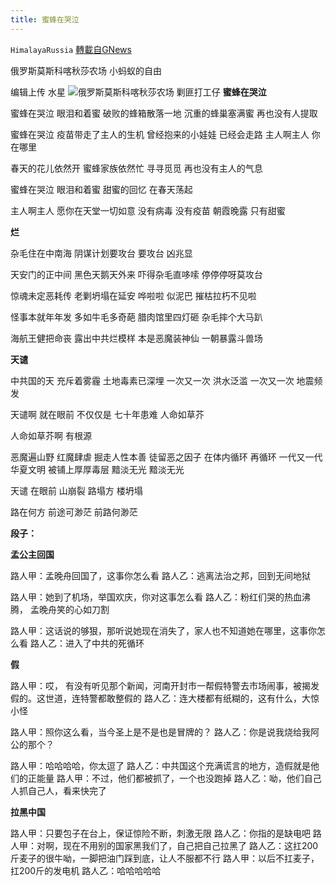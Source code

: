 ```yaml
---
title: 蜜蜂在哭泣
---
```

`HimalayaRussia` [轉載自GNews](https://gnews.org/zh-hans/1606421/)

俄罗斯莫斯科喀秋莎农场 小蚂蚁的自由

编辑上传 水星
![](https://assets.gnews.org/wp-content/uploads/2021/10/V-2.jpg)俄罗斯莫斯科喀秋莎农场 剿匪打工仔
**蜜蜂在哭泣**

蜜蜂在哭泣
眼泪和着蜜
破败的蜂箱散落一地
沉重的蜂巢塞满蜜
再也没有人提取

蜜蜂在哭泣
疫苗带走了主人的生机
曾经抱来的小娃娃
已经会走路
主人啊主人
你在哪里

春天的花儿依然开
蜜蜂家族依然忙
寻寻觅觅
再也没有主人的气息

蜜蜂在哭泣
眼泪和着蜜
甜蜜的回忆
在春天荡起

主人啊主人
愿你在天堂一切如意
没有病毒
没有疫苗
朝霞晚露
只有甜蜜

**烂**

杂毛住在中南海
阴谋计划要攻台
要攻台
凶兆显

天安门的正中间
黑色天鹅天外来
吓得杂毛直哆嗦
停停停呀莫攻台

惊魂未定恶耗传
老剿坍塌在延安
哗啦啦
似泥巴
摧枯拉朽不见啦

怪事本就年年发
多如牛毛多奇葩
腊肉馆里四灯砸
杂毛摔个大马趴

海航王健把命丧
露出中共烂模样
本是恶魔装神仙
一朝暴露斗兽场

**天谴**

中共国的天
充斥着雾霾
土地毒素已深埋
一次又一次
洪水泛滥
一次又一次
地震频发

天谴啊
就在眼前
不仅仅是
七十年患难
人命如草芥

人命如草芥啊
有根源

恶魔遍山野
红魔肆虐
掘走人性本善
徒留恶之因子
在体内循环
再循环
一代又一代
华夏文明
被铺上厚厚毒层
黯淡无光
黯淡无光

天谴
在眼前
山崩裂
路塌方
楼坍塌

路在何方
前途可渺茫
前路何渺茫

**段子：**

**孟公主回国**

路人甲：孟晚舟回国了，这事你怎么看
路人乙：逃离法治之邦，回到无间地狱

路人甲：她到了机场，举国欢庆，你对这事怎么看
路人乙：粉红们哭的热血沸腾， 孟晚舟笑的心如刀割

路人甲：这话说的够狠，那听说她现在消失了，家人也不知道她在哪里，这事你怎么看
路人乙：进入了中共的死循环

**假**

路人甲：哎， 有没有听见那个新闻，河南开封市一帮假特警去市场闹事，被揭发假的。这世道，连特警都敢整假的
路人乙：连大楼都有纸糊的，这有什么，大惊小怪

路人甲：照你这么看，当今圣上是不是也是冒牌的？
路人乙：你是说我烧给我阿公的那个？

路人甲：哈哈哈哈，你太逗了
路人乙：中共国这个充满谎言的地方，造假就是他们的正能量
路人甲：不过，他们都被抓了，一个也没跑掉
路人乙：呦，他们自己人抓自己人，看来快完了

**拉黑中国**

路人甲：只要包子在台上，保证惊险不断，刺激无限
路人乙：你指的是缺电吧
路人甲：对啊，现在不用别的国家黑我们了，自己把自己拉黑了
路人乙：这扛200斤麦子的很牛呦，一脚把油门踩到底，让人不服都不行
路人甲：以后不扛麦子，扛200斤的发电机
路人乙：哈哈哈哈哈
